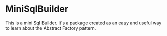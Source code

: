 # MiniSqlBuilder
This is a mini Sql Builder. It's a package created as an easy and useful way to learn about the Abstract Factory pattern.

